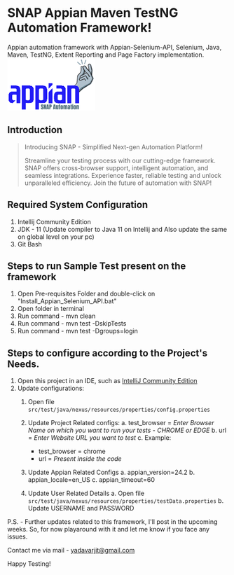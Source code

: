 # SNAP Appian Maven TestNG Automation Framework!
Appian automation framework with Appian-Selenium-API, Selenium, Java, Maven, TestNG, Extent Reporting and Page Factory implementation.
![SnapLogo](lib/logo.png)

## Introduction

> Introducing SNAP - Simplified Next-gen Automation Platform!
> 
> Streamline your testing process with our cutting-edge framework. SNAP offers cross-browser support, intelligent automation, and seamless integrations. 
> Experience faster, reliable testing and unlock unparalleled efficiency.
> Join the future of automation with SNAP!

## Required System Configuration
1. Intellij Community Edition
2. JDK - 11 (Update compiler to Java 11 on Intellij and Also update the same on global level on your pc)
3. Git Bash

## Steps to run Sample Test present on the framework
1. Open Pre-requisites Folder and double-click on "Install_Appian_Selenium_API.bat"
2. Open folder in terminal
3. Run command - mvn clean
4. Run command - mvn test -DskipTests
5. Run command - mvn test -Dgroups=login

## Steps to configure according to the Project's Needs.

1. Open this project in an IDE, such as [IntelliJ Community Edition](https://www.jetbrains.com/idea/download/#section=windows)
2. Update configurations:
   1. Open file `src/test/java/nexus/resources/properties/config.properties`
   2. Update Project Related configs:
      a. test_browser = *Enter Browser Name on which you want to run your tests - CHROME or EDGE*
      b. url = *Enter Website URL you want to test*
      c. Example:
         * test_browser = chrome
         * url = *Present inside the code*

   3. Update Appian Related Configs
      a. appian_version=24.2
      b. appian_locale=en_US
      c. appian_timeout=60

   4. Update User Related Details
      a. Open file `src/test/java/nexus/resources/properties/testData.properties`
      b. Update USERNAME and PASSWORD

P.S. - Further updates related to this framework, I'll post in the upcoming weeks. So, for now playaround with it and let me know if you face any issues. 

Contact me via mail - yadavarjit@gmail.com

Happy Testing!